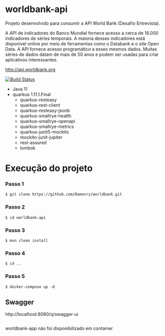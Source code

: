 
# worldbank-api

Projeto desenvolvido para consumir a API World Bank (Desafio Entrevista).

A API de indicadores do Banco Mundial fornece acesso a cerca de 16.000 indicadores de séries temporais. A maioria desses indicadores está disponível online por meio de ferramentas como o Databank e o site Open Data. A API fornece acesso programático a esses mesmos dados. Muitas séries de dados datam de mais de 50 anos e podem ser usadas para criar aplicativos interessantes.

http://api.worldbank.org

[![Build Status](https://travis-ci.org/joemccann/dillinger.svg?branch=master)](https://travis-ci.org/joemccann/dillinger)

- Java 11
- quarkus 1.11.1.Final
    - quarkus-resteasy
    - quarkus-rest-client
    - quarkus-resteasy-jsonb
    - quarkus-smallrye-health
    - quarkus-smallrye-openapi
    - quarkus-smallrye-metrics
    - quarkus-junit5-mockito
    - mockito-junit-jupiter
    - rest-assured
    - lombok

# Execução do projeto 

### Passo 1
```shell script
$ git clone https://github.com/Ramonrz/worldbank.git
```
### Passo 2 
```shell script
$ cd worldbank-api
```
### Passo 3
```shell script
$ mvn clean install
```
### Passo 4
```shell script
$ cd ..
```
### Passo 5

```shell script
$ docker-compose up -d
```
## Swagger
http://localhost:8080/q/swagger-ui

```shell script
```
worldbank-app não foi disponibilizado em container

